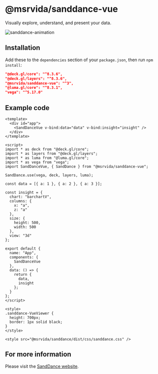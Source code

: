 # @msrvida/sanddance-vue

Visually explore, understand, and present your data.

![sanddance-animation](https://user-images.githubusercontent.com/11507384/54236654-52d42800-44d1-11e9-859e-6c5d297a46d2.gif)

## Installation

Add these to the `dependencies` section of your `package.json`, then run `npm install`:

```json
"@deck.gl/core": "^8.3.6",
"@deck.gl/layers": "^8.3.6",
"@msrvida/sanddance-vue": "^3",
"@luma.gl/core": "^8.3.1",
"vega": "^5.17.0"
```

## Example code

```
<template>
  <div id="app">
    <SandDanceVue v-bind:data="data" v-bind:insight="insight" />
  </div>
</template>

<script>
import * as deck from "@deck.gl/core";
import * as layers from "@deck.gl/layers";
import * as luma from "@luma.gl/core";
import * as vega from "vega";
import SandDanceVue, { SandDance } from "@msrvida/sanddance-vue";

SandDance.use(vega, deck, layers, luma);

const data = [{ a: 1 }, { a: 2 }, { a: 3 }];

const insight = {
  chart: "barchartV",
  columns: {
    x: "a",
    z: "a"
  },
  size: {
    height: 500,
    width: 500
  },
  view: "3d"
};

export default {
  name: "App",
  components: {
    SandDanceVue
  },
  data: () => {
    return {
      data,
      insight
    };
  }
};
</script>

<style>
.sanddance-VueViewer {
  height: 700px;
  border: 1px solid black;
}
</style>

<style src="@msrvida/sanddance/dist/css/sanddance.css" />
```

## For more information

Please visit the [SandDance website](https://microsoft.github.io/SandDance/).
